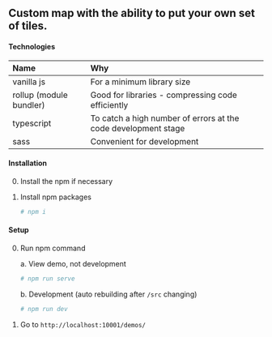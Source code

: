 ## Custom map with the ability to put your own set of tiles.

#### Technologies

| Name                    | Why                                                            |
| :---------------------- | :------------------------------------------------------------- |
| vanilla js              | For a minimum library size                                     |
| rollup (module bundler) | Good for libraries - compressing code efficiently              |
| typescript              | To catch a high number of errors at the code development stage |
| sass                    | Сonvenient for development                                     |

#### Installation

0. Install the npm if necessary

1. Install npm packages
   ```bash
   # npm i
   ```

#### Setup

0. Run npm command

   a. View demo, not development

   ```bash
   # npm run serve
   ```

   b. Development (auto rebuilding after `/src` changing)

   ```bash
   # npm run dev
   ```

1. Go to `http://localhost:10001/demos/`
